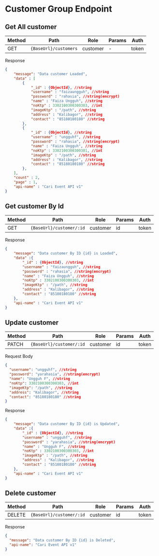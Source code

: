# Customer Group Endpoint

## Get All customer

| Method | Path                  | Role     | Params | Auth  |
| ------ | --------------------- | -------- | ------ | ----- |
| GET    | `{BaseUrl}/customers` | customer | -      | token |

Response

```json
{
	"message": "Data customer Loaded",
	"data" : [
		{
			"_id" : {ObjectId}, //string
			"username" : "faizaungguh", //string
			"password" : "rahasia", //string(encrypt)
			"name" : "Faiza Ungguh", //string
			"noKtp" : 3302100300300303, //int
			"imageKtp" : "/path", //string
			"address" : "Kalibagor", //string
			"contact" : "85180180180" //string
		},
		{
			"_id" : {ObjectId}, //string
			"username" : "ungguhf", //string
			"password" : "rahasia", //string(encrypt)
			"name" : "Faiza Ungguh", //string
			"noKtp" : 3302100300300301, //int
			"imageKtp" : "/path", //string
			"address" : "Kalibagor", //string
			"contact" : "85180180180" //string
		},
	],
	"count" : 2,
	"page" : 1,
	"api-name" : "Cari Event API v1"
}
```

## Get customer By Id

| Method | Path                     | Role     | Params | Auth  |
| ------ | ------------------------ | -------- | ------ | ----- |
| GET    | `{BaseUrl}/customer/:id` | customer | id     | token |

Response

```json
{
	"message": "Data customer By ID {id} is Loaded",
	"data" :{
		"_id" : {ObjectId}, //string
		"username" : "faizaungguh", //string
		"password" : "rahasia", //string(encrypt)
		"name" : "Faiza Ungguh", //string
		"noKtp" : 3302100300300303, //int
		"imageKtp" : "/path", //string
		"address" : "Kalibagor", //string
		"contact" : "85180180180" //string
	},
	"api-name" : "Cari Event API v1"
}
```

## Update customer

| Method | Path                     | Role     | Params | Auth  |
| ------ | ------------------------ | -------- | ------ | ----- |
| PATCH  | `{BaseUrl}/customer/:id` | customer | id     | token |

Request Body

```json
{
  "username": "ungguhf", //string
  "password": "yarahasia", //string(encrypt)
  "name": "Ungguh F", //string
  "noKtp": 3302100300300303, //int
  "imageKtp": "/path", //string
  "address": "Kalibagor", //string
  "contact": "85180180180" //string
}
```

Response

```json
{
	"message": "Data customer By ID {id} is Updated",
	"data" :{
		"_id" : {ObjectId}, //string
		"username" : "ungguhf", //string
		"password" : "yarahasia", //string(encrypt)
		"name" : "Ungguh F", //string
		"noKtp" : 3302100300300303, //int
		"imageKtp" : "/path", //string
		"address" : "Kalibagor", //string
		"contact" : "85180180180" //string
	},
	"api-name" : "Cari Event API v1"
}
```

## Delete customer

| Method | Path                     | Role     | Params | Auth  |
| ------ | ------------------------ | -------- | ------ | ----- |
| DELETE | `{BaseUrl}/customer/:id` | customer | id     | token |

Response

```json
{
  "message": "Data customer By ID {id} is Deleted",
  "api-name": "Cari Event API v1"
}
```

